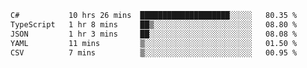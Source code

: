 <!--START_SECTION:waka-->

```txt
C#           10 hrs 26 mins  ████████████████████░░░░░   80.35 %
TypeScript   1 hr 8 mins     ██▒░░░░░░░░░░░░░░░░░░░░░░   08.80 %
JSON         1 hr 3 mins     ██░░░░░░░░░░░░░░░░░░░░░░░   08.08 %
YAML         11 mins         ▒░░░░░░░░░░░░░░░░░░░░░░░░   01.50 %
CSV          7 mins          ▒░░░░░░░░░░░░░░░░░░░░░░░░   00.95 %
```

<!--END_SECTION:waka-->